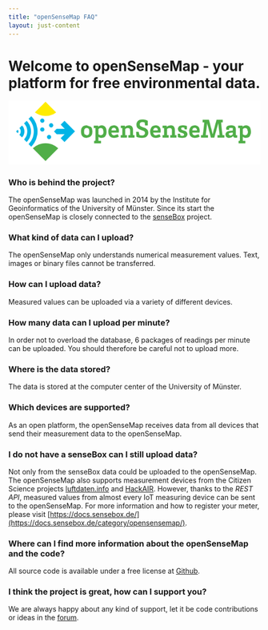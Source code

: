 ```yaml
---
title: "openSenseMap FAQ"
layout: just-content
---
```

# Welcome to openSenseMap - your platform for free environmental data. 
![/images/opensensemap-faq/openSenseMap_github.png](/images/opensensemap-faq/openSenseMap_github.png)


### Who is behind the project?
The openSenseMap was launched in 2014 by the Institute for Geoinformatics of the University of Münster. Since its start the openSenseMap is closely connected to the [senseBox](https://sensebox.de) project. 

### What kind of data can I upload?
The openSenseMap only understands numerical measurement values. Text, images or binary files cannot be transferred.

### How can I upload data?
Measured values can be uploaded via a variety of different devices. 

### How many data can I upload per minute?
In order not to overload the database, 6 packages of readings per minute can be uploaded. You should therefore be careful not to upload more.

### Where is the data stored?
The data is stored at the computer center of the University of Münster.

### Which devices are supported?
As an open platform, the openSenseMap receives data from all devices that send their measurement data to the openSenseMap.

### I do not have a senseBox can I still upload data?
Not only from the senseBox data could be uploaded to the openSenseMap. The openSenseMap also supports measurement devices from the Citizen Science projects [luftdaten.info](https://luftdaten.info/) and [HackAIR](https://www.hackair.eu/). However, thanks to the *REST API*, measured values from almost every IoT measuring device can be sent to the openSenseMap. For more information and how to register your meter, please visit [https://docs.sensebox.de/](https://docs.sensebox.de/category/opensensemap/).

### Where can I find more information about the openSenseMap and the code?
All source code is available under a free license at [Github](https://github.com/sensebox). 

### I think the project is great, how can I support you?
We are always happy about any kind of support, let it be code contributions or ideas in the [forum](https://forum.sensebox.de). 
